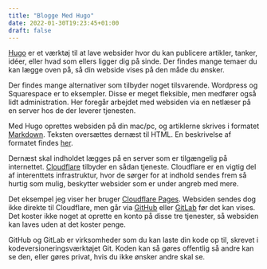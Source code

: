```yaml
---
title: "Blogge Med Hugo"
date: 2022-01-30T19:23:45+01:00
draft: false
---
```


[Hugo](https://gohugo.io/) er et værktøj til at lave websider hvor du kan publicere artikler, tanker, idéer, eller hvad som ellers ligger dig på sinde. Der findes mange temaer du kan lægge oven på, så din webside vises på den måde du ønsker.

Der findes mange alternativer som tilbyder noget tilsvarende. Wordpress og Squarespace er to eksempler. Disse er meget fleksible, men medfører også lidt administration. Her foregår arbejdet med websiden via en netlæser på en server hos de der leverer tjenesten.

Med Hugo oprettes websiden på din mac/pc, og artiklerne skrives i formatet [Markdown](https://en.wikipedia.org/wiki/Markdown). Teksten oversættes dernæst til HTML. En beskrivelse af formatet findes [her](https://www.markdownguide.org/cheat-sheet/).

Dernæst skal indholdet lægges på en server som er tilgængelig på internettet. [Cloudflare](https://www.cloudflare.com) tilbyder en sådan tjeneste. Cloudflare er en vigtig del af interenttets infrastruktur, hvor de sørger for at indhold sendes frem så hurtig som mulig, beskytter websider som er under angreb med mere.

Det eksempel jeg viser her bruger [Cloudflare Pages](https://pages.cloudflare.com). Websiden sendes dog ikke direkte til Cloudflare, men går via [GitHub](https://github.com) eller [GitLab](https://about.gitlab.com) før det kan vises. Det koster ikke noget at oprette en konto på disse tre tjenester, så websiden kan laves uden at det koster penge.

GitHub og GitLab er virksomheder som du kan laste din kode op til, skrevet i kodeversioneringsværktøjet Git. Koden kan så gøres offentlig så andre kan se den, eller gøres privat, hvis du ikke ønsker andre skal se.
